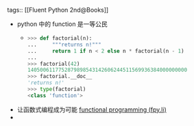 tags:: [[Fluent Python 2nd@Books]]

- python 中的 function 是一等公民
	- ``` python
	  >>> def factorial(n):  
	  ...     """returns n!"""
	  ...     return 1 if n < 2 else n * factorial(n - 1)
	  ...
	  >>> factorial(42)
	  1405006117752879898543142606244511569936384000000000
	  >>> factorial.__doc__  
	  'returns n!'
	  >>> type(factorial)  
	  <class 'function'>
	  ```
- 让函数式编程成为可能 [functional programming (fpy.li)](https://fpy.li/7-4)
-